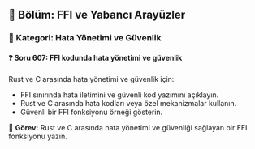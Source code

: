 ## 📘 Bölüm: FFI ve Yabancı Arayüzler  
### 🔹 Kategori: Hata Yönetimi ve Güvenlik  
#### ❓ Soru 607: FFI kodunda hata yönetimi ve güvenlik

Rust ve C arasında hata yönetimi ve güvenlik için:

- FFI sınırında hata iletimini ve güvenli kod yazımını açıklayın.
- Rust ve C arasında hata kodları veya özel mekanizmalar kullanın.
- Güvenli bir FFI fonksiyonu örneği gösterin.

🔧 **Görev:** Rust ve C arasında hata yönetimi ve güvenliği sağlayan bir FFI fonksiyonu yazın.
